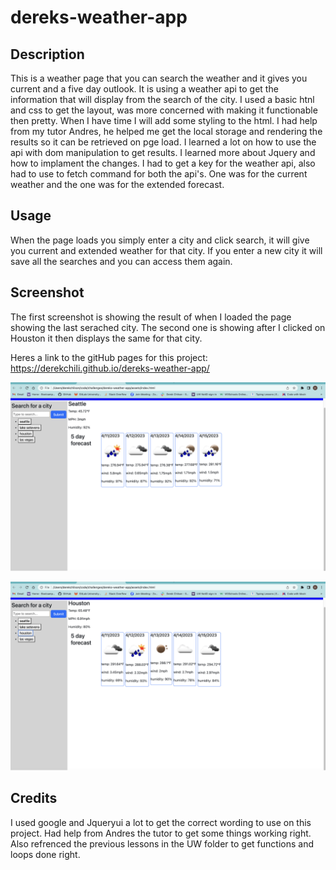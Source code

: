 # dereks-weather-app

## Description
This is a weather page that you can search the weather and it gives you current and a five day outlook. It is using a weather api to get the information that will display from the search of the city. I used a basic htnl and css to get the layout, was more concerned with making it functionable then pretty. When I have time I will add some styling to the html. I had help from my tutor Andres, he helped me get the local storage and rendering the results so it can be retrieved on pge load. 
I learned a lot on how to use the api with dom manipulation to get results. I learned more about Jquery and how to implament the changes. I had to get a key for the weather api, also had to use to fetch command for both the api's. One was for the current weather and the one was for the extended forecast.


## Usage
When the page loads you simply enter a city and click search, it will give you current and extended weather for that city. If you enter a new city it will save all the searches and you can access them again.


## Screenshot
The first screenshot is showing the result of when I loaded the page showing the last serached city. The second one is showing after I clicked on Houston it then displays the same for that city.

Heres a link to the gitHub pages for this project: https://derekchili.github.io/dereks-weather-app/



![alt text](assets/images/screenshot.png)

![alt text](assets/images/screenshot2.png)


## Credits
I used google and Jqueryui a lot to get the correct wording to use on this project. Had help from Andres the tutor to get some things working right. Also refrenced the previous lessons in the UW folder to get functions and loops done right.

